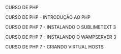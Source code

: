 CURSO DE PHP

CURSO DE PHP - INTRODUÇÃO AO PHP

CURSO DE PHP 7 - INSTALANDO O SUBLIMETEXT 3

CURSO DE PHP 7 - INSTALANDO O WAMPSERVER 3

CURSO DE PHP 7 - CRIANDO VIRTUAL HOSTS
